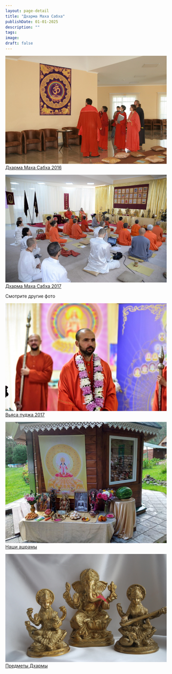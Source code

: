 ```yaml
---
layout: page-detail
title: "Дхарма Маха Сабха"
publishDate: 01-01-2025
description: ""
tags:
image:
draft: false
---
```


[ ![Дхарма Маха Сабха 2016](/upload/iblock/fa5/fa5ac729e129110f2061a719eec520a8.jpg) Дхарма Маха Сабха 2016 ](/foto/dkharma-makha-sabkha-2016/) 

[ ![Дхарма Маха Сабха 2017](/upload/iblock/334/3345b62a235f00977c049b4747f2b3d4.jpg) Дхарма Маха Сабха 2017 ](/foto/dkharma-makha-sabkha-2017/) 

Смотрите другие фото

[ ![Вьяса пуджа 2017](/upload/iblock/52a/52ae4c4a33e42ffe3d31cf98a29118e8.jpg) Вьяса пуджа 2017 ](/foto/vyasa-pudzha-2017/) 

[ ![Наши ашрамы](/upload/iblock/c6c/c6c06faf32ad3f8a68740c88cdc17773.jpg) Наши ашрамы ](/foto/nashi-ashramy/) 

[ ![Предметы Дхармы](/upload/iblock/33a/33aa0d568e748ebe4a38fbe6e2fb36c0.JPG) Предметы Дхармы ](/foto/predmety-dkharmy/) 
